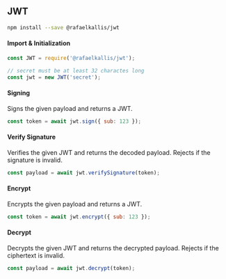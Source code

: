 ## JWT


```sh
npm install --save @rafaelkallis/jwt
```


#### Import & Initialization

```js
const JWT = require('@rafaelkallis/jwt');

// secret must be at least 32 charactes long
const jwt = new JWT('secret');
```

#### Signing
Signs the given payload and returns a JWT.

```js
const token = await jwt.sign({ sub: 123 });
```


#### Verify Signature
Verifies the given JWT and returns the decoded payload.
Rejects if the signature is invalid.

```js
const payload = await jwt.verifySignature(token);
```


#### Encrypt
Encrypts the given payload and returns a JWT.

```js
const token = await jwt.encrypt({ sub: 123 });
```


#### Decrypt
Decrypts the given JWT and returns the decrypted payload.
Rejects if the ciphertext is invalid.
```js
const payload = await jwt.decrypt(token);
```
